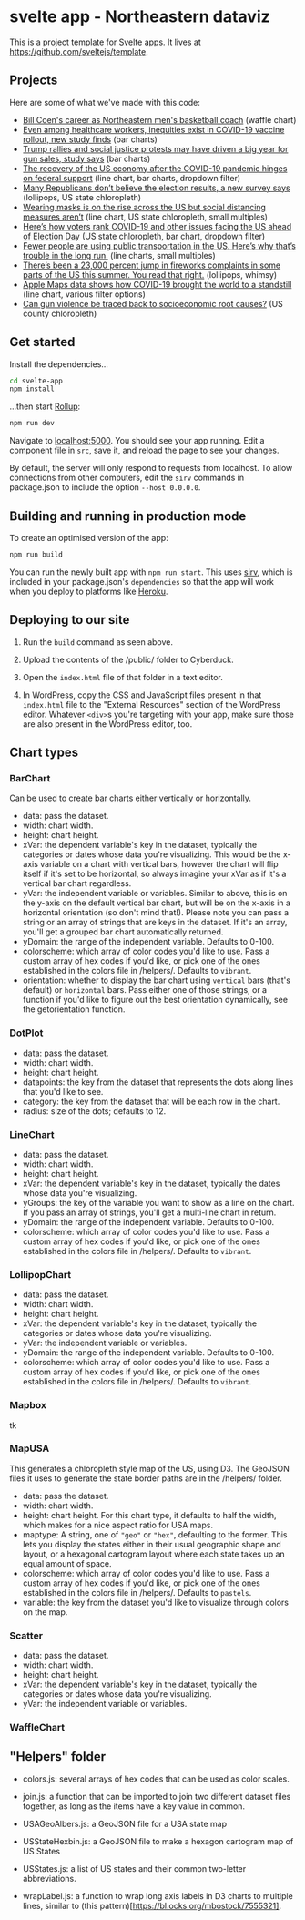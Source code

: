 # svelte app - Northeastern dataviz

This is a project template for [Svelte](https://svelte.dev) apps. It lives at https://github.com/sveltejs/template.

## Projects

Here are some of what we've made with this code:
- [Bill Coen's career as Northeastern men's basketball coach](https://news.northeastern.edu/2021/03/17/bill-coens-long-journey-to-the-top-of-northeastern-basketball/) (waffle chart)
- [Even among healthcare workers, inequities exist in COVID-19 vaccine rollout, new study finds](https://news.northeastern.edu/2021/02/23/even-among-healthcare-workers-inequities-exist-in-covid-19-vaccine-rollout-new-study-finds/) (bar charts)
- [Trump rallies and social justice protests may have driven a big year for gun sales, study says](https://news.northeastern.edu/2021/01/28/trump-rallies-and-social-justice-protests-may-have-driven-a-big-year-for-gun-sales-study-says/) (bar charts)
- [The recovery of the US economy after the COVID-19 pandemic hinges on federal support](https://news.northeastern.edu/2020/12/18/the-recovery-of-the-us-economy-after-the-covid-19-pandemic-hinges-on-federal-support/) (line chart, bar charts, dropdown filter)
- [Many Republicans don’t believe the election results, a new survey says](https://news.northeastern.edu/2020/12/11/who-won-the-2020-presidential-election-joe-biden-or-donald-trump-depends-whom-you-ask/) (lollipops, US state chloropleth)
- [Wearing masks is on the rise across the US but social distancing measures aren’t](https://news.northeastern.edu/2020/12/01/wearing-masks-is-on-the-rise-across-the-us-but-social-distancing-measures-arent/) (line chart, US state chloropleth, small multiples)
- [Here’s how voters rank COVID-19 and other issues facing the US ahead of Election Day](https://news.northeastern.edu/2020/11/02/heres-how-voters-rank-covid-19-and-other-issues-facing-the-us-ahead-of-election-day/#interactive) (US state chloropleth, bar chart, dropdown filter)
- [Fewer people are using public transportation in the US. Here’s why that’s trouble in the long run.](https://news.northeastern.edu/2020/08/13/fewer-people-are-using-public-transportation-in-the-us-heres-why-thats-trouble-in-the-long-run/) (line charts, small multiples)
- [There’s been a 23,000 percent jump in fireworks complaints in some parts of the US this summer. You read that right.](https://news.northeastern.edu/2020/07/01/theres-been-a-23000-percent-jump-in-fireworks-complaints-in-some-parts-of-the-us-this-summer-you-read-that-right/) (lollipops, whimsy)
- [Apple Maps data shows how COVID-19 brought the world to a standstill](https://news.northeastern.edu/2020/04/29/apple-maps-data-shows-how-covid-19-brought-the-world-to-a-standstill/) (line chart, various filter options)
- [Can gun violence be traced back to socioeconomic root causes?](https://news.northeastern.edu/2020/01/06/can-gun-violence-be-traced-back-to-socioeconomic-root-causes/) (US county chloropleth)

## Get started

Install the dependencies...

```bash
cd svelte-app
npm install
```

...then start [Rollup](https://rollupjs.org):

```bash
npm run dev
```

Navigate to [localhost:5000](http://localhost:5000). You should see your app running. Edit a component file in `src`, save it, and reload the page to see your changes.

By default, the server will only respond to requests from localhost. To allow connections from other computers, edit the `sirv` commands in package.json to include the option `--host 0.0.0.0`.


## Building and running in production mode

To create an optimised version of the app:

```bash
npm run build
```

You can run the newly built app with `npm run start`. This uses [sirv](https://github.com/lukeed/sirv), which is included in your package.json's `dependencies` so that the app will work when you deploy to platforms like [Heroku](https://heroku.com).

## Deploying to our site

1. Run the `build` command as seen above.

2. Upload the contents of the /public/ folder to Cyberduck.

3. Open the `index.html` file of that folder in a text editor.

4. In WordPress, copy the CSS and JavaScript files present in that `index.html` file to the "External Resources" section of the WordPress editor. Whatever `<div>`s you're targeting with your app, make sure those are also present in the WordPress editor, too.

## Chart types

### BarChart

Can be used to create bar charts either vertically or horizontally.

- data: pass the dataset.
- width: chart width.
- height: chart height.
- xVar: the dependent variable's key in the dataset, typically the categories or dates whose data you're visualizing. This would be the x-axis variable on a chart with vertical bars, however the chart will flip itself if it's set to be horizontal, so always imagine your xVar as if it's a vertical bar chart regardless.
- yVar: the independent variable or variables. Similar to above, this is on the y-axis on the default vertical bar chart, but will be on the x-axis in a horizontal orientation (so don't mind that!). Please note you can pass a string or an array of strings that are keys in the dataset. If it's an array, you'll get a grouped bar chart automatically returned.
- yDomain: the range of the independent variable. Defaults to 0-100.
- colorscheme: which array of color codes you'd like to use. Pass a custom array of hex codes if you'd like, or pick one of the ones established in the colors file in /helpers/. Defaults to `vibrant`.
- orientation: whether to display the bar chart using `vertical` bars (that's default) or `horizontal` bars. Pass either one of those strings, or a function if you'd like to figure out the best orientation dynamically, see the getorientation function.

### DotPlot

- data: pass the dataset.
- width: chart width.
- height: chart height.
- datapoints: the key from the dataset that represents the dots along lines that you'd like to see.
- category: the key from the dataset that will be each row in the chart.
- radius: size of the dots; defaults to 12.


### LineChart

- data: pass the dataset.
- width: chart width.
- height: chart height.
- xVar: the dependent variable's key in the dataset, typically the dates whose data you're visualizing.
- yGroups: the key of the variable you want to show as a line on the chart. If you pass an array of strings, you'll get a multi-line chart in return.
- yDomain: the range of the independent variable. Defaults to 0-100.
- colorscheme: which array of color codes you'd like to use. Pass a custom array of hex codes if you'd like, or pick one of the ones established in the colors file in /helpers/. Defaults to `vibrant`.


### LollipopChart

- data: pass the dataset.
- width: chart width.
- height: chart height.
- xVar: the dependent variable's key in the dataset, typically the categories or dates whose data you're visualizing.
- yVar: the independent variable or variables.
- yDomain: the range of the independent variable. Defaults to 0-100.
- colorscheme: which array of color codes you'd like to use. Pass a custom array of hex codes if you'd like, or pick one of the ones established in the colors file in /helpers/. Defaults to `vibrant`.


### Mapbox

tk


### MapUSA

This generates a chloropleth style map of the US, using D3. The GeoJSON files it uses to generate the state border paths are in the /helpers/ folder.

- data: pass the dataset.
- width: chart width.
- height: chart height. For this chart type, it defaults to half the width, which makes for a nice aspect ratio for USA maps.
- maptype: A string, one of `"geo"` or `"hex"`, defaulting to the former. This lets you display the states either in their usual geographic shape and layout, or a hexagonal cartogram layout where each state takes up an equal amount of space.
- colorscheme: which array of color codes you'd like to use. Pass a custom array of hex codes if you'd like, or pick one of the ones established in the colors file in /helpers/. Defaults to `pastels`.
- variable: the key from the dataset you'd like to visualize through colors on the map.


### Scatter

- data: pass the dataset.
- width: chart width.
- height: chart height.
- xVar: the dependent variable's key in the dataset, typically the categories or dates whose data you're visualizing.
- yVar: the independent variable or variables.




### WaffleChart




## "Helpers" folder

- colors.js: several arrays of hex codes that can be used as color scales.

- join.js: a function that can be imported to join two different dataset files together, as long as the items have a key value in common.

- USAGeoAlbers.js: a GeoJSON file for a USA state map

- USStateHexbin.js: a GeoJSON file to make a hexagon cartogram map of US States

- USStates.js: a list of US states and their common two-letter abbreviations.

- wrapLabel.js: a function to wrap long axis labels in D3 charts to multiple lines, similar to (this pattern)[https://bl.ocks.org/mbostock/7555321].
